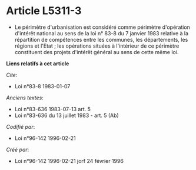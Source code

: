 # Article L5311-3

- Le périmètre d'urbanisation est considéré comme périmètre d'opération d'intérêt national au sens de la loi n° 83-8 du 7
janvier 1983 relative à la répartition de compétences entre les communes, les départements, les régions et l'Etat ; les
opérations situées à l'intérieur de ce périmètre constituent des projets d'intérêt général au sens de cette même loi.

**Liens relatifs à cet article**

_Cite_:

  - Loi n°83-8 1983-01-07

_Anciens textes_:

  - Loi n°83-636 1983-07-13 art. 5
  - Loi n°83-636 du 13 juillet 1983 - art. 5 (Ab)

_Codifié par_:

  - Loi n°96-142 1996-02-21

_Créé par_:

  - Loi n°96-142 1996-02-21 jorf 24 février 1996
